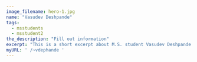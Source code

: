 ```yaml
---
image_filename: hero-1.jpg
name: "Vasudev Deshpande"
tags:
  - msstudents
  - msstudent2
the_description: "Fill out information"
excerpt: "This is a short excerpt about M.S. student Vasudev Deshpande."
myURL: ' /~vdephande '
---
```

